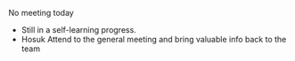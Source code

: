 No meeting today

- Still in a self-learning progress.
- Hosuk Attend to the general meeting and bring valuable info back to the team
